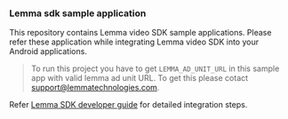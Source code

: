 ### Lemma sdk sample application

This repository contains Lemma video SDK sample applications. Please refer these application while integrating Lemma video SDK 
into your Android applications.

> To run this project you have to get `LEMMA_AD_UNIT_URL` in this sample app with valid lemma ad unit URL. To get this please cotact support@lemmatechnologies.com.

Refer [Lemma SDK developer guide](https://github.com/lmsdkdev/lemma-sdk-samples/wiki) for detailed integration steps.
